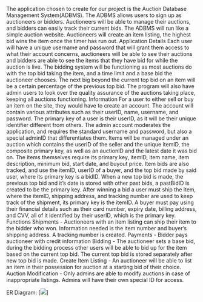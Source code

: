 The application chosen to create for our project is the Auction Database Management System(ADBMS). The ADBMS allows users to sign up as auctioneers or bidders. Auctioneers will be able to manage their auctions, and bidders can easily track their current bids. The ADBMS will run like a simple auction website. Auctioneers will create an item listing, the highest bid wins the item once the timer has run out.
Application Details
Each user will have a unique username and password that will grant them access to what their account concerns, auctioneers will be able to see their auctions and bidders are able to see the items that they have bid for while the auction is live. The bidding system will be functioning as most auctions do with the top bid taking the item, and a time limit and a base bid the auctioneer chooses. The next big beyond the current top bid on an item will be a certain percentage of the previous top bid. The program will also have admin users to look over the quality assurance of the auctions taking place, keeping all auctions functioning.
Information
For a user to either sell or buy an item on the site, they would have to create an account. The account will contain various attributes such as their userID, name, username, and password. The primary key of a user is their userID, as it will be their unique identifier different from others. The admin account moderates the application, and requires the standard username and password, but also a special adminID that differentiates them. Items will be managed under an auction which contains the userID of the seller and the unique itemID, the composite primary key, as well as an auctionID and the latest date it was bid on. The items themselves require its primary key, itemID, item name, item description, minimum bid, start date, and buyout price. Item bids are also tracked, and use the itemID, userID of a buyer, and the top bid made by said user, where its primary key is a bidID. When a new top bid is made, the previous top bid and it’s date is stored with other past bids, a pastBidID is created to be the primary key. After winning a bid a user must ship the item, where the itemID, shipping address, and tracking number are used to keep track of the shipment, its primary key is the itemID. A buyer must pay using their financial details such as their card number, expiry date, billing address, and CVV, all of it identified by their userID, which is the primary key.
Functions
Shipments - Auctioneers with an item listing can ship their item to the bidder who won. Information needed is the item number and buyer’s shipping address. A tracking number is created.
Payments - Bidder pays auctioneer with credit information 
Bidding - The auctioneer sets a base bid, during the bidding process other users will be able to bid up for the item based on the current top bid.  The current top bid is stored separately after new top bid is made.
Create Item Listing - An auctioneer will be able to list an item in their possession for auction at a starting bid of their choice.
Auction Modification - Only admins are able to modify auctions in case of inappropriate listings. Admins will have their own special ID for access.

ER Diagram: 
[![](https://cdn.discordapp.com/attachments/1186726113855160411/1194716424996929618/image.png?ex=65b15d60&is=659ee860&hm=dbc87368dc0920b1c6efc26388c0afdf30be159f22657b622e01832ad69b7b68&)]
